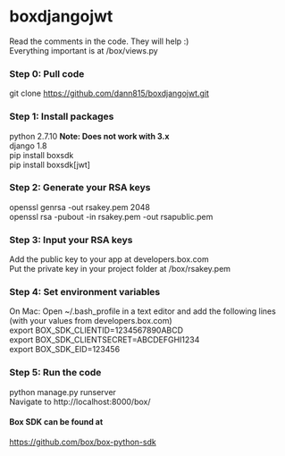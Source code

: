 # boxdjangojwt  
Read the comments in the code.  They will help :)  
Everything important is at /box/views.py  


### Step 0: Pull code  
git clone https://github.com/dann815/boxdjangojwt.git 

### Step 1: Install packages
python 2.7.10  **Note: Does not work with 3.x**  
django 1.8  
pip install boxsdk  
pip install boxsdk[jwt]  

### Step 2: Generate your RSA keys  
openssl genrsa -out rsakey.pem 2048  
openssl rsa -pubout -in rsakey.pem -out rsapublic.pem  

### Step 3: Input your RSA keys  
Add the public key to your app at developers.box.com  
Put the private key in your project folder at /box/rsakey.pem  

### Step 4: Set environment variables  
On Mac: Open ~/.bash_profile in a text editor and add the following lines (with your values from developers.box.com)  
export BOX_SDK_CLIENTID=1234567890ABCD  
export BOX_SDK_CLIENTSECRET=ABCDEFGHI1234  
export BOX_SDK_EID=123456  

### Step 5: Run the code  
python manage.py runserver  
Navigate to http://localhost:8000/box/  

#### Box SDK can be found at
https://github.com/box/box-python-sdk  
